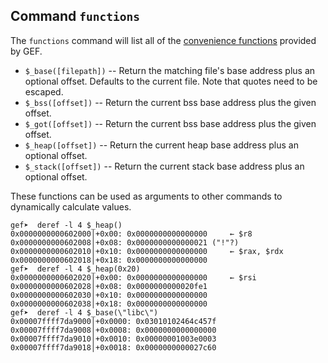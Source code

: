 ## Command `functions`

The `functions` command will list all of the [convenience
functions](https://sourceware.org/gdb/onlinedocs/gdb/Convenience-Funs.html) provided by GEF.

- `$_base([filepath])`    -- Return the matching file's base address plus an optional offset.
  Defaults to the current file. Note that quotes need to be escaped.
- `$_bss([offset])`       -- Return the current bss base address plus the given offset.
- `$_got([offset])`       -- Return the current bss base address plus the given offset.
- `$_heap([offset])`      -- Return the current heap base address plus an optional offset.
- `$_stack([offset])`     -- Return the current stack base address plus an optional offset.

These functions can be used as arguments to other commands to dynamically calculate values.

```
gef➤  deref -l 4 $_heap()
0x0000000000602000│+0x00: 0x0000000000000000     ← $r8
0x0000000000602008│+0x08: 0x0000000000000021 ("!"?)
0x0000000000602010│+0x10: 0x0000000000000000     ← $rax, $rdx
0x0000000000602018│+0x18: 0x0000000000000000
gef➤  deref -l 4 $_heap(0x20)
0x0000000000602020│+0x00: 0x0000000000000000     ← $rsi
0x0000000000602028│+0x08: 0x0000000000020fe1
0x0000000000602030│+0x10: 0x0000000000000000
0x0000000000602038│+0x18: 0x0000000000000000
gef➤  deref -l 4 $_base(\"libc\")
0x00007ffff7da9000│+0x0000: 0x03010102464c457f
0x00007ffff7da9008│+0x0008: 0x0000000000000000
0x00007ffff7da9010│+0x0010: 0x00000001003e0003
0x00007ffff7da9018│+0x0018: 0x0000000000027c60
```
